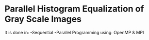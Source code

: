 # Parallel Histogram Equalization of Gray Scale Images
It is done in:
-Sequential
-Parallel Programming using: OpenMP & MPI
